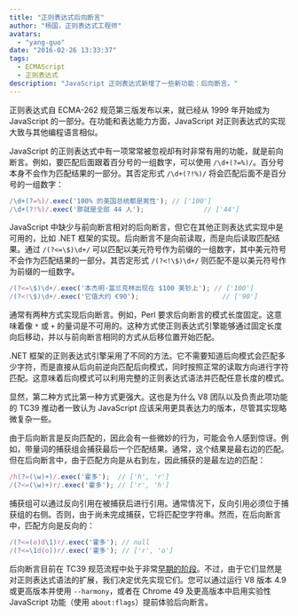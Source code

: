 ```yaml
---
title: "正则表达式后向断言"
author: "杨国，正则表达式工程师"
avatars: 
  - "yang-guo"
date: "2016-02-26 13:33:37"
tags: 
  - ECMAScript
  - 正则表达式
description: "JavaScript 正则表达式新增了一些新功能：后向断言。"
---
```

正则表达式自 ECMA-262 规范第三版发布以来，就已经从 1999 年开始成为 JavaScript 的一部分。在功能和表达能力方面，JavaScript 对正则表达式的实现大致与其他编程语言相似。

<!--truncate-->
JavaScript 的正则表达式中有一项常常被忽视却有时非常有用的功能，就是前向断言。例如，要匹配后面跟着百分号的一组数字，可以使用 `/\d+(?=%)/`。百分号本身不会作为匹配结果的一部分。其否定形式 `/\d+(?!%)/` 将会匹配后面不是百分号的一组数字：

```js
/\d+(?=%)/.exec('100% 的美国总统都是男性'); // ['100']
/\d+(?!%)/.exec('那就是全部 44 人');               // ['44']
```

JavaScript 中缺少与前向断言相对的后向断言，但它在其他正则表达式实现中是可用的，比如 .NET 框架的实现。后向断言不是向前读取，而是向后读取匹配结果。通过 `/(?<=\$)\d+/` 可以匹配以美元符号作为前缀的一组数字，其中美元符号不会作为匹配结果的一部分。其否定形式 `/(?<!\$)\d+/` 则匹配不是以美元符号作为前缀的一组数字。

```js
/(?<=\$)\d+/.exec('本杰明·富兰克林出现在 $100 美钞上'); // ['100']
/(?<!\$)\d+/.exec('它值大约 €90');                     // ['90']
```

通常有两种方式实现后向断言。例如，Perl 要求后向断言的模式长度固定。这意味着像 `*` 或 `+` 的量词是不可用的。这种方式使正则表达式引擎能够通过固定长度向后移动，并以与前向断言相同的方式从后移位置开始匹配。

.NET 框架的正则表达式引擎采用了不同的方法。它不需要知道后向模式会匹配多少字符，而是直接从后向前逆向匹配后向模式，同时按照正常的读取方向进行字符匹配。这意味着后向模式可以利用完整的正则表达式语法并匹配任意长度的模式。

显然，第二种方式比第一种方式更强大。这也是为什么 V8 团队以及负责此项功能的 TC39 推动者一致认为 JavaScript 应该采用更具表达力的版本，尽管其实现略微复杂一些。

由于后向断言是反向匹配的，因此会有一些微妙的行为，可能会令人感到惊讶。例如，带量词的捕获组会捕获最后一个匹配结果。通常，这个结果是最右边的匹配。但在后向断言中，由于匹配方向是从右到左，因此捕获的是最左边的匹配：

```js
/h(?=(\w)+)/.exec('霍多');  // ['h', 'r']
/(?<=(\w)+)r/.exec('霍多'); // ['r', 'h']
```

捕获组可以通过反向引用在被捕获后进行引用。通常情况下，反向引用必须位于捕获组的右侧。否则，由于尚未完成捕获，它将匹配空字符串。然而，在后向断言中，匹配方向是反向的：

```js
/(?<=(o)d\1)r/.exec('霍多'); // null
/(?<=\1d(o))r/.exec('霍多'); // ['r', 'o']
```

后向断言目前在 TC39 规范流程中处于非常[早期的阶段](https://github.com/tc39/proposal-regexp-lookbehind)。不过，由于它们显然是对正则表达式语法的扩展，我们决定优先实现它们。您可以通过运行 V8 版本 4.9 或更高版本并使用 `--harmony`，或者在 Chrome 49 及更高版本中启用实验性 JavaScript 功能（使用 `about:flags`）提前体验后向断言。
